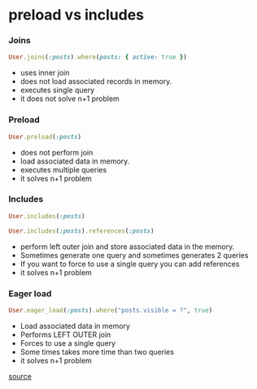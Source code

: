 # preload vs includes

### Joins

```ruby
User.joins(:posts).where(posts: { active: true })
```

* uses inner join
* does not load associated records in memory.
* executes single query
* it does not solve n+1 problem

### Preload

```ruby
User.preload(:posts)
```

* does not perform join
* load associated data in memory.
* executes multiple queries
* it solves n+1 problem

### Includes

```ruby
User.includes(:posts)

User.includes(:posts).references(:posts)
```

* perform left outer join and store associated data in the memory.
* Sometimes generate one query and sometimes generates 2 queries
* If you want to force to use a single query you can add references
* it solves n+1 problem

### Eager load

```ruby
User.eager_load(:posts).where("posts.visible = ?", true)
```

* Load associated data in memory
* Performs LEFT OUTER join
* Forces to use a single query
* Some times takes more time than two queries
* it solves n+1 problem

[source](https://techrello.com/ruby-on-rails/joins-vs-preload-vs-includes-vs-eager-load-in-rails)
